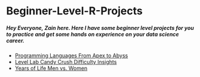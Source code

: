 # Beginner-Level-R-Projects
##### Hey Everyone, Zain here. Here I have some beginner level projects for you to practice and get some hands on experience on your data science career.
- [Programming Languages From Apex to Abyss](https://github.com/Zain-Zameer/Programming-Languages-From-Apex-to-Abyss)
- [Level Lab Candy Crush Difficulty Insights](https://github.com/Zain-Zameer/Level-Lab-Candy-Crush-Difficulty-Insights)
- [Years of Life Men vs. Women](https://github.com/Zain-Zameer/Years-of-Life-Men-vs-Women)
